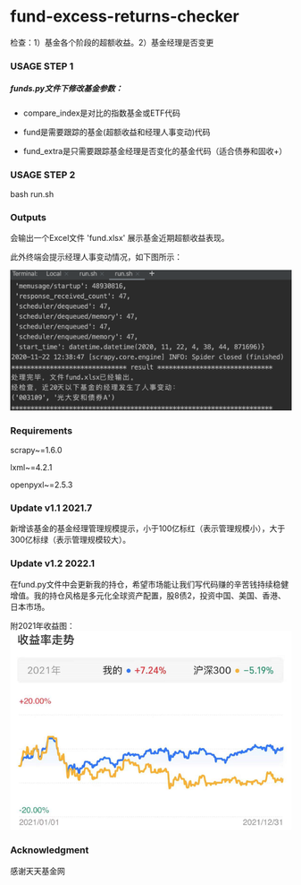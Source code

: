 # fund-excess-returns-checker
检查：1）基金各个阶段的超额收益。2）基金经理是否变更

### USAGE STEP 1
##### funds.py文件下修改基金参数：

* compare_index是对比的指数基金或ETF代码

* fund是需要跟踪的基金(超额收益和经理人事变动)代码

* fund_extra是只需要跟踪基金经理是否变化的基金代码（适合债券和固收+）

### USAGE STEP 2
bash run.sh

### Outputs
会输出一个Excel文件 'fund.xlsx' 展示基金近期超额收益表现。

此外终端会提示经理人事变动情况，如下图所示：

![avatar](./img/pic.png)


### Requirements
scrapy~=1.6.0

lxml~=4.2.1

openpyxl~=2.5.3

### Update v1.1  2021.7
新增该基金的基金经理管理规模提示，小于100亿标红（表示管理规模小），大于300亿标绿（表示管理规模较大）。

### Update v1.2  2022.1
在fund.py文件中会更新我的持仓，希望市场能让我们写代码赚的辛苦钱持续稳健增值。我的持仓风格是多元化全球资产配置，股8债2，投资中国、美国、香港、日本市场。

附2021年收益图：
![avatar](./img/2021.png)


### Acknowledgment
感谢天天基金网